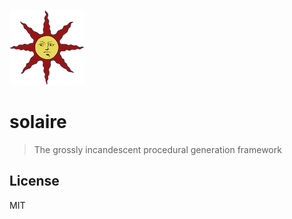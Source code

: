![solaire](./img/logo.png)

# solaire

> The grossly incandescent procedural generation framework

## License

MIT